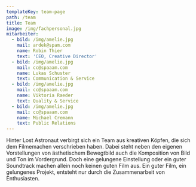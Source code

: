 ```yaml
---
templateKey: team-page
path: /team
title: Team
image: /img/fachpersonal.jpg
mitarbeiter:
  - bild: /img/amelie.jpg
    mail: ardek@spam.com
    name: Robin Thier
    text: 'CEO, Creative Director'
  - bild: /img/amelie.jpg
    mail: cc@spaaam.com
    name: Lukas Schuster
    text: Communication & Service
  - bild: /img/amelie.jpg
    mail: cc@spaaam.com
    name: Viktoria Raeder
    text: Quality & Service
  - bild: /img/amelie.jpg
    mail: cc@spaaam.com
    name: Michael Cremann
    text: Public Relations
---
```

Hinter Lost Astronaut verbirgt sich ein Team aus kreativen Köpfen, die sich dem Filmemachen verschrieben haben. Dabei steht neben den eigenen Vorstellungen von ästhetischem Bewegtbild auch die Komposition von Bild und Ton im Vordergrund. Doch eine gelungene Einstellung oder ein guter Soundtrack machen allein noch keinen guten Film aus. Ein guter Film, ein gelungenes Projekt, entsteht nur durch die Zusammenarbeit von Enthusiasten.
